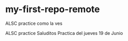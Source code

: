 # my-first-repo-remote
ALSC practice  como la ves

ALSC practice
Saluditos
Practica del jueves 19 de Junio
